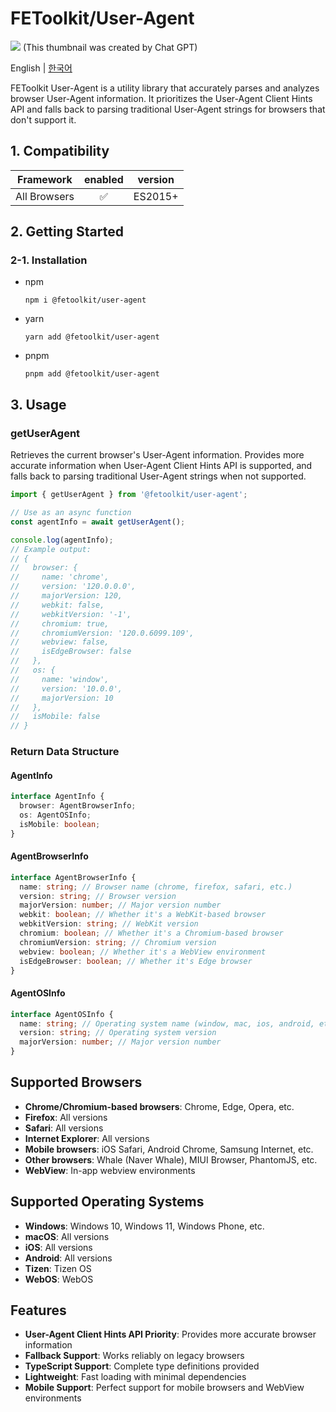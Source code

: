 # FEToolkit/User-Agent

![](https://fejumvuajiwc28287693.gcdn.ntruss.com/fetoolkit/fetoolkit_thumbnail.png)
(This thumbnail was created by Chat GPT)

English | [한국어](./README_kr.md)

FEToolkit User-Agent is a utility library that accurately parses and analyzes browser User-Agent information. It prioritizes the User-Agent Client Hints API and falls back to parsing traditional User-Agent strings for browsers that don't support it.

## 1. Compatibility

|  Framework   | enabled | version |
| :----------: | :-----: | :-----: |
| All Browsers |   ✅    | ES2015+ |

## 2. Getting Started

### 2-1. Installation

- npm
  ```
  npm i @fetoolkit/user-agent
  ```
- yarn
  ```
  yarn add @fetoolkit/user-agent
  ```
- pnpm
  ```
  pnpm add @fetoolkit/user-agent
  ```

## 3. Usage

### getUserAgent

Retrieves the current browser's User-Agent information. Provides more accurate information when User-Agent Client Hints API is supported, and falls back to parsing traditional User-Agent strings when not supported.

```typescript
import { getUserAgent } from '@fetoolkit/user-agent';

// Use as an async function
const agentInfo = await getUserAgent();

console.log(agentInfo);
// Example output:
// {
//   browser: {
//     name: 'chrome',
//     version: '120.0.0.0',
//     majorVersion: 120,
//     webkit: false,
//     webkitVersion: '-1',
//     chromium: true,
//     chromiumVersion: '120.0.6099.109',
//     webview: false,
//     isEdgeBrowser: false
//   },
//   os: {
//     name: 'window',
//     version: '10.0.0',
//     majorVersion: 10
//   },
//   isMobile: false
// }
```

### Return Data Structure

#### AgentInfo

```typescript
interface AgentInfo {
  browser: AgentBrowserInfo;
  os: AgentOSInfo;
  isMobile: boolean;
}
```

#### AgentBrowserInfo

```typescript
interface AgentBrowserInfo {
  name: string; // Browser name (chrome, firefox, safari, etc.)
  version: string; // Browser version
  majorVersion: number; // Major version number
  webkit: boolean; // Whether it's a WebKit-based browser
  webkitVersion: string; // WebKit version
  chromium: boolean; // Whether it's a Chromium-based browser
  chromiumVersion: string; // Chromium version
  webview: boolean; // Whether it's a WebView environment
  isEdgeBrowser: boolean; // Whether it's Edge browser
}
```

#### AgentOSInfo

```typescript
interface AgentOSInfo {
  name: string; // Operating system name (window, mac, ios, android, etc.)
  version: string; // Operating system version
  majorVersion: number; // Major version number
}
```

## Supported Browsers

- **Chrome/Chromium-based browsers**: Chrome, Edge, Opera, etc.
- **Firefox**: All versions
- **Safari**: All versions
- **Internet Explorer**: All versions
- **Mobile browsers**: iOS Safari, Android Chrome, Samsung Internet, etc.
- **Other browsers**: Whale (Naver Whale), MIUI Browser, PhantomJS, etc.
- **WebView**: In-app webview environments

## Supported Operating Systems

- **Windows**: Windows 10, Windows 11, Windows Phone, etc.
- **macOS**: All versions
- **iOS**: All versions
- **Android**: All versions
- **Tizen**: Tizen OS
- **WebOS**: WebOS

## Features

- **User-Agent Client Hints API Priority**: Provides more accurate browser information
- **Fallback Support**: Works reliably on legacy browsers
- **TypeScript Support**: Complete type definitions provided
- **Lightweight**: Fast loading with minimal dependencies
- **Mobile Support**: Perfect support for mobile browsers and WebView environments
